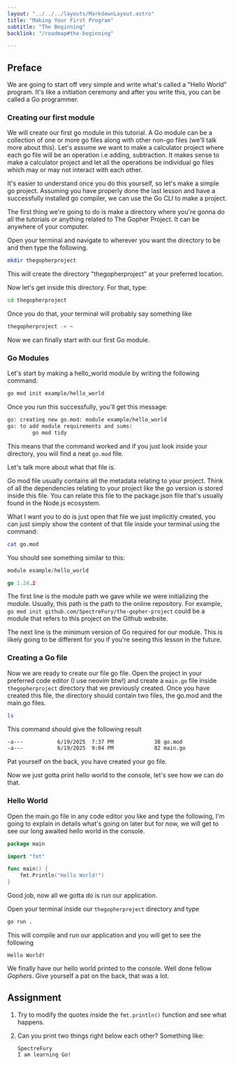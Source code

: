 ```yaml
---
layout: "../../../layouts/MarkdownLayout.astro"
title: "Making Your First Program"
subtitle: "The Beginning"
backlink: "/roadmap#the-beginning"

---
```


## Preface

We are going to start off very simple and write what's called a "Hello World" program. It's like a initiation ceremony and after you write this, you can be called a Go programmer.

### Creating our first module

We will create our first go module in this tutorial. A Go module can be a collection of one or more go files along with other non-go files (we'll talk more about this). Let's assume we want to make a calculator project where each go file will be an operation i.e adding, subtraction. It makes sense to make a calculator project and let all the operations be individual go files which may or may not interact with each other.

It's easier to understand once you do this yourself, so let's make a simple go project. Assuming you have properly done the last lesson and have a successfully installed go compiler, we can use the Go CLI to make a project.

The first thing we're going to do is make a directory where you're gonna do all the tutorials or anything related to The Gopher Project. It can be anywhere of your computer.

Open your terminal and navigate to wherever you want the directory to be and then type the following.

```bash
mkdir thegopherproject
```

This will create the directory "thegopherproject" at your preferred location.

Now let's get inside this directory. For that, type:

```bash
cd thegopherproject
```

Once you do that, your terminal will probably say something like

```bash
thegopherproject -> ~
```

Now we can finally start with our first Go module.

### Go Modules

Let's start by making a hello_world module by writing the following command:

```bash
go mod init example/hello_world
```

Once you run this successfully, you'll get this message:

```bash
go: creating new go.mod: module example/hello_world
go: to add module requirements and sums:
        go mod tidy
```

This means that the command worked and if you just look inside your directory, you will find a neat `go.mod` file.

Let's talk more about what that file is.

Go mod file usually contains all the metadata relating to your project. Think of all the dependencies relating to your project like the go version is stored inside this file. You can relate this file to the package.json file that's usually found in the Node.js ecosystem.

What I want you to do is just open that file we just implicitly created, you can just simply show the content of that file inside your terminal using the command:

```bash
cat go.mod
```

You should see something similar to this:

```go
module example/hello_world

go 1.24.2
```

The first line is the module path we gave while we were initializing the module. Usually, this path is the path to the online repository. For example, `go mod init github.com/SpectreFury/the-gopher-project` could be a module that refers to this project on the Github website.

The next line is the minimum version of Go required for our module. This is likely going to be different for you if you're seeing this lesson in the future.

### Creating a Go file

Now we are ready to create our file go file. Open the project in your preferred code editor (I use neovim btw!) and create a `main.go` file inside `thegopherproject` directory that we previously created. Once you have created this file, the directory should contain two files, the go.mod and the main.go files.

```bash
ls
```

This command should give the following result

```bash
-a---           6/19/2025  7:37 PM             38 go.mod
-a---           6/19/2025  9:04 PM             82 main.go
```

Pat yourself on the back, you have created your go file.

Now we just gotta print hello world to the console, let's see how we can do that.

### Hello World

Open the main.go file in any code editor you like and type the following, I'm going to explain in details what's going on later but for now, we will get to see our long awaited hello world in the console.

```go
package main

import "fmt"

func main() {
    fmt.Println("Hello World!")
}
```

Good job, now all we gotta do is run our application.

Open your terminal inside our `thegopherproject` directory and type

```bash
go run .
```

This will compile and run our application and you will get to see the following

```
Hello World!
```

We finally have our hello world printed to the console. Well done fellow _Gophers_. Give yourself a pat on the back, that was a lot.

## Assignment

1. Try to modify the quotes inside the `fmt.println()` function and see what happens.
2. Can you print two things right below each other? Something like:

   ```
   SpectreFury
   I am learning Go!
   ```
